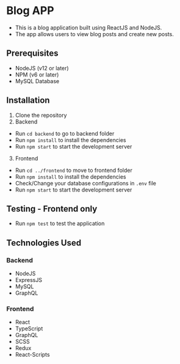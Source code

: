# Blog APP

- This is a blog application built using ReactJS and NodeJS.
- The app allows users to view blog posts and create new posts.

## Prerequisites

- NodeJS (v12 or later)
- NPM (v6 or later)
- MySQL Database

## Installation

1. Clone the repository
2. Backend

- Run `cd backend` to go to backend folder
- Run `npm install` to install the dependencies
- Run `npm start` to start the development server

3. Frontend

- Run `cd ../frontend` to move to frontend folder
- Run `npm install` to install the dependencies
- Check/Change your database configurations in `.env` file 
- Run `npm start` to start the development server

## Testing - Frontend only

- Run `npm test` to test the application

## Technologies Used

### Backend

- NodeJS
- ExpressJS
- MySQL
- GraphQL

### Frontend

- React
- TypeScript
- GraphQL
- SCSS
- Redux
- React-Scripts
